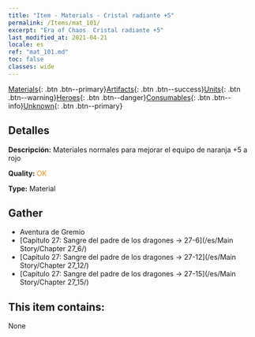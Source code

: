 ```yaml
---
title: "Item - Materials - Cristal radiante +5"
permalink: /Items/mat_101/
excerpt: "Era of Chaos  Cristal radiante +5"
last_modified_at: 2021-04-21
locale: es
ref: "mat_101.md"
toc: false
classes: wide
---
```

 [Materials](/es/Items/){: .btn .btn--primary}[Artifacts](/es/Items/Artifacts/){: .btn .btn--success}[Units](/es/Items/Units/){: .btn .btn--warning}[Heroes](/es/Items/Heroes/){: .btn .btn--danger}[Consumables](/es/Items/Consumables/){: .btn .btn--info}[Unknown](/es/Items/Unknown/){: .btn .btn--primary}

## Detalles
 **Descripción:** Materiales normales para mejorar el equipo de naranja +5 a rojo

 **Quality:** <span style="color: #FF8C00">OK</span>

 **Type:** Material

## Gather

*    Aventura de Gremio 
*    [Capítulo 27: Sangre del padre de los dragones -> 27-6](/es/Main Story/Chapter 27_6/) 
*    [Capítulo 27: Sangre del padre de los dragones -> 27-12](/es/Main Story/Chapter 27_12/) 
*    [Capítulo 27: Sangre del padre de los dragones -> 27-15](/es/Main Story/Chapter 27_15/) 

## This item contains:

  None


